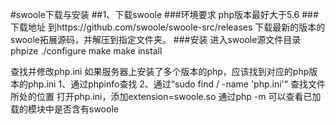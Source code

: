 #swoole下载与安装
##1、下载swoole
###环境要求
php版本最好大于5.6
###下载地址
到https://github.com/swoole/swoole-src/releases 下载最新的版本的swoole拓展源码，并解压到指定文件夹。
###安装
进入swoole源文件目录
phpize
./configure
make
make install

查找并修改php.ini
	如果服务器上安装了多个版本的php，应该找到对应的php版本的php.ini
	1、通过phpinfo查找
	2、通过“sudo find / -name 'php.ini'“ 查找文件所处的位置
	打开php.ini，添加extension=swoole.so
	通过php -m 可以查看已加载的模块中是否含有swoole





